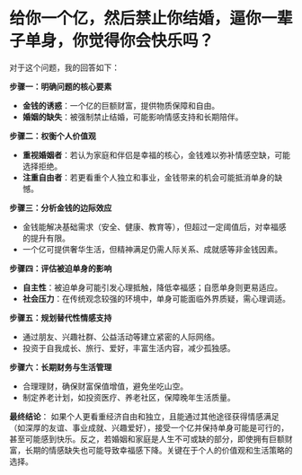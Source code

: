 # 给你一个亿，然后禁止你结婚，逼你一辈子单身，你觉得你会快乐吗？  
对于这个问题，我的回答如下：

**步骤一：明确问题的核心要素**
- **金钱的诱惑**：一个亿的巨额财富，提供物质保障和自由。
- **婚姻的缺失**：被强制禁止结婚，可能影响情感支持和长期陪伴。

**步骤二：权衡个人价值观**
- **重视婚姻者**：若认为家庭和伴侣是幸福的核心，金钱难以弥补情感空缺，可能选择拒绝。
- **注重自由者**：若更看重个人独立和事业，金钱带来的机会可能抵消单身的缺憾。

**步骤三：分析金钱的边际效应**
- 金钱能解决基础需求（安全、健康、教育等），但超过一定阈值后，对幸福感的提升有限。
- 一个亿可提供奢华生活，但精神满足仍需人际关系、成就感等非金钱因素。

**步骤四：评估被迫单身的影响**
- **自主性**：被迫单身可能引发心理抵触，降低幸福感；自愿单身则更易适应。
- **社会压力**：在传统观念较强的环境中，单身可能面临外界质疑，需心理调适。

**步骤五：规划替代性情感支持**
- 通过朋友、兴趣社群、公益活动等建立紧密的人际网络。
- 投资于自我成长、旅行、爱好，丰富生活内容，减少孤独感。

**步骤六：长期财务与生活管理**
- 合理理财，确保财富保值增值，避免坐吃山空。
- 制定养老计划，如投资医疗、养老社区，保障晚年生活质量。

**最终结论**：
如果个人更看重经济自由和独立，且能通过其他途径获得情感满足（如深厚的友谊、事业成就、兴趣爱好），接受一个亿并保持单身可能是可行的，甚至可能感到快乐。反之，若婚姻和家庭是人生不可或缺的部分，即使拥有巨额财富，长期的情感缺失也可能导致幸福感下降。关键在于个人的价值观和生活策略的选择。